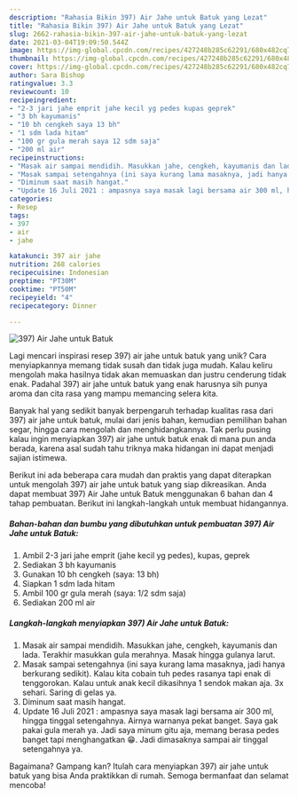 ```yaml
---
description: "Rahasia Bikin 397) Air Jahe untuk Batuk yang Lezat"
title: "Rahasia Bikin 397) Air Jahe untuk Batuk yang Lezat"
slug: 2662-rahasia-bikin-397-air-jahe-untuk-batuk-yang-lezat
date: 2021-03-04T19:09:50.544Z
image: https://img-global.cpcdn.com/recipes/427248b285c62291/680x482cq70/397-air-jahe-untuk-batuk-foto-resep-utama.jpg
thumbnail: https://img-global.cpcdn.com/recipes/427248b285c62291/680x482cq70/397-air-jahe-untuk-batuk-foto-resep-utama.jpg
cover: https://img-global.cpcdn.com/recipes/427248b285c62291/680x482cq70/397-air-jahe-untuk-batuk-foto-resep-utama.jpg
author: Sara Bishop
ratingvalue: 3.3
reviewcount: 10
recipeingredient:
- "2-3 jari jahe emprit jahe kecil yg pedes kupas geprek"
- "3 bh kayumanis"
- "10 bh cengkeh saya 13 bh"
- "1 sdm lada hitam"
- "100 gr gula merah saya 12 sdm saja"
- "200 ml air"
recipeinstructions:
- "Masak air sampai mendidih. Masukkan jahe, cengkeh, kayumanis dan lada. Terakhir masukkan gula merahnya. Masak hingga gulanya larut."
- "Masak sampai setengahnya (ini saya kurang lama masaknya, jadi hanya berkurang sedikit). Kalau kita cobain tuh pedes rasanya tapi enak di tenggorokan. Kalau untuk anak kecil dikasihnya 1 sendok makan aja. 3x sehari. Saring di gelas ya."
- "Diminum saat masih hangat."
- "Update 16 Juli 2021 : ampasnya saya masak lagi bersama air 300 ml, hingga tinggal setengahnya. Airnya warnanya pekat banget. Saya gak pakai gula merah ya. Jadi saya minum gitu aja, memang berasa pedes banget tapi menghangatkan 😁. Jadi dimasaknya sampai air tinggal setengahnya ya."
categories:
- Resep
tags:
- 397
- air
- jahe

katakunci: 397 air jahe 
nutrition: 268 calories
recipecuisine: Indonesian
preptime: "PT30M"
cooktime: "PT50M"
recipeyield: "4"
recipecategory: Dinner

---
```



![397) Air Jahe untuk Batuk](https://img-global.cpcdn.com/recipes/427248b285c62291/680x482cq70/397-air-jahe-untuk-batuk-foto-resep-utama.jpg)

Lagi mencari inspirasi resep 397) air jahe untuk batuk yang unik? Cara menyiapkannya memang tidak susah dan tidak juga mudah. Kalau keliru mengolah maka hasilnya tidak akan memuaskan dan justru cenderung tidak enak. Padahal 397) air jahe untuk batuk yang enak harusnya sih punya aroma dan cita rasa yang mampu memancing selera kita.

Banyak hal yang sedikit banyak berpengaruh terhadap kualitas rasa dari 397) air jahe untuk batuk, mulai dari jenis bahan, kemudian pemilihan bahan segar, hingga cara mengolah dan menghidangkannya. Tak perlu pusing kalau ingin menyiapkan 397) air jahe untuk batuk enak di mana pun anda berada, karena asal sudah tahu triknya maka hidangan ini dapat menjadi sajian istimewa.




Berikut ini ada beberapa cara mudah dan praktis yang dapat diterapkan untuk mengolah 397) air jahe untuk batuk yang siap dikreasikan. Anda dapat membuat 397) Air Jahe untuk Batuk menggunakan 6 bahan dan 4 tahap pembuatan. Berikut ini langkah-langkah untuk membuat hidangannya.

<!--inarticleads1-->

##### Bahan-bahan dan bumbu yang dibutuhkan untuk pembuatan 397) Air Jahe untuk Batuk:

1. Ambil 2-3 jari jahe emprit (jahe kecil yg pedes), kupas, geprek
1. Sediakan 3 bh kayumanis
1. Gunakan 10 bh cengkeh (saya: 13 bh)
1. Siapkan 1 sdm lada hitam
1. Ambil 100 gr gula merah (saya: 1/2 sdm saja)
1. Sediakan 200 ml air




<!--inarticleads2-->

##### Langkah-langkah menyiapkan 397) Air Jahe untuk Batuk:

1. Masak air sampai mendidih. Masukkan jahe, cengkeh, kayumanis dan lada. Terakhir masukkan gula merahnya. Masak hingga gulanya larut.
1. Masak sampai setengahnya (ini saya kurang lama masaknya, jadi hanya berkurang sedikit). Kalau kita cobain tuh pedes rasanya tapi enak di tenggorokan. Kalau untuk anak kecil dikasihnya 1 sendok makan aja. 3x sehari. Saring di gelas ya.
1. Diminum saat masih hangat.
1. Update 16 Juli 2021 : ampasnya saya masak lagi bersama air 300 ml, hingga tinggal setengahnya. Airnya warnanya pekat banget. Saya gak pakai gula merah ya. Jadi saya minum gitu aja, memang berasa pedes banget tapi menghangatkan 😁. Jadi dimasaknya sampai air tinggal setengahnya ya.




Bagaimana? Gampang kan? Itulah cara menyiapkan 397) air jahe untuk batuk yang bisa Anda praktikkan di rumah. Semoga bermanfaat dan selamat mencoba!
